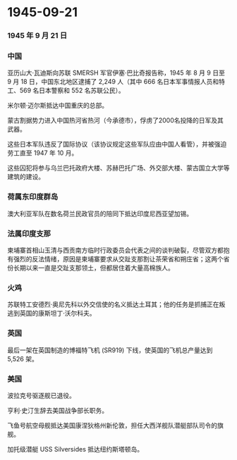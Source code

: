 # 1945-09-21

### 1945 年 9 月 21 日

### 中国

亚历山大·瓦迪斯向苏联 SMERSH 军官伊塞·巴比奇报告称，1945 年 8 月 9 日至
9 月 18 日，中国东北地区逮捕了 2,249 人（其中 666
名日本军事情报人员和特工、569 名日本警察和 552 名苏联公民）。

米尔顿·迈尔斯抵达中国重庆的总部。

蒙古割据势力进入中国热河省热河（今承德市），俘虏了2000名投降的日军及其武器。

这些日本军队违反了国际协议（该协议规定这些军队应由中国人看管），并被强迫劳工直至
1947 年 10 月。

这些囚犯将参与乌兰巴托政府大楼、苏赫巴托广场、外交部大楼、蒙古国立大学等建筑的建设。

### 荷属东印度群岛

澳大利亚军队在数名荷兰民政官员的陪同下抵达印度尼西亚望加锡。

### 法属印度支那

柬埔寨首相山玉清与西贡南方临时行政委员会代表之间的谈判破裂，尽管双方都抱有强烈的反法情绪，原因是柬埔寨要求从交趾支那割让茶荣省和朔庄省；这两个省份长期以来一直是交趾支那领土，但都居住着大量高棉族人。

### 火鸡

苏联特工安德烈·奥尼先科以外交信使的名义抵达土耳其；他的任务是抓捕正在叛逃到英国的康斯坦丁·沃尔科夫。

### 英国

最后一架在英国制造的博福特飞机 (SR919) 下线，使英国的飞机总产量达到
5,526 架。

### 美国

波拉克号驱逐舰已退役。

亨利·史汀生辞去美国战争部长职务。

飞鱼号航空母舰抵达美国康涅狄格州新伦敦，担任大西洋舰队潜艇部队司令的旗舰。

加托级潜艇 USS Silversides 抵达纽约斯塔顿岛。